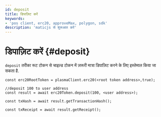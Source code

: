 ```yaml
---
id: deposit
title: डिपाज़िट करें
keywords:
- 'pos client, erc20, approveMax, polygon, sdk'
description: 'maticjs से शुरूआत करें'
---
```


# डिपाज़िट करें {#deposit}

`deposit` तरीका रूट टोकन से चाइल्ड टोकन में ज़रूरी मात्रा डिपाज़िट करने के लिए इस्तेमाल किया जा सकता है.

```
const erc20RootToken = plasmaClient.erc20(<root token address>,true);

//deposit 100 to user address
const result = await erc20Token.deposit(100, <user address>);

const txHash = await result.getTransactionHash();

const txReceipt = await result.getReceipt();

```
